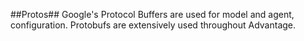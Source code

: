 ##Protos##
Google's Protocol Buffers are used for model and agent, configuration. Protobufs are extensively used throughout Advantage.
